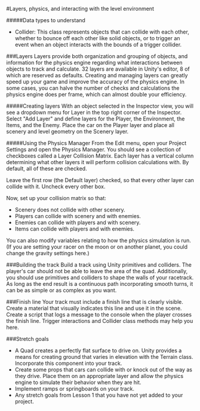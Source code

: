 #Layers, physics, and interacting with the level environment

#####Data types to understand
- Collider: This class represents objects that can collide with each other, whether to bounce off each other like solid objects, or to trigger an event when an object interacts with the bounds of a trigger collider.

###Layers
Layers provide both organization and grouping of objects, and information for the physics engine regarding what interactions between objects to track and calculate. 32 layers are available in Unity's editor, 8 of which are reserved as defaults. Creating and managing layers can greatly speed up your game and improve the accuracy of the physics engine. In some cases, you can halve the number of checks and calculations the physics engine does per frame, which can almost double your efficiency.

#####Creating layers
With an object selected in the Inspector view, you will see a dropdown menu for Layer in the top right corner of the Inspector. Select "Add Layer" and define layers for the Player, the Environment, the Items, and the Enemy. Place the car on the Player layer and place all scenery and level geometry on the Scenery layer.

#####Using the Physics Manager
From the Edit menu, open your Project Settings and open the Physics Manager. You should see a collection of checkboxes called a Layer Collision Matrix. Each layer has a vertical column determining what other layers it will perform collision calculations with. By default, all of these are checked.

Leave the first row (the Default layer) checked, so that every other layer can collide with it. Uncheck every other box.

Now, set up your collision matrix so that:

- Scenery does not collide with other scenery.
- Players can collide with scenery and with enemies.
- Enemies can collide with players and with scenery.
- Items can collide with players and with enemies.

You can also modify variables relating to how the physics simulation is run. (If you are setting your racer on the moon or on another planet, you could change the gravity settings here.)

###Building the track
Build a track using Unity primitives and colliders. The player's car should not be able to leave the area of the quad. Additionally, you should use primitives and colliders to shape the walls of your racetrack. As long as the end result is a continuous path incorporating smooth turns, it can be as simple or as complex as you want.

###Finish line
Your track must include a finish line that is clearly visible. Create a material that visually indicates this line and use it in the scene. Create a script that logs a message to the console when the player crosses the finish line. Trigger interactions and Collider class methods may help you here.

###Stretch goals
- A Quad creates a perfectly flat surface to drive on. Unity provides a means for creating ground that varies in elevation with the Terrain class. Incorporate this component into your track.
- Create some props that cars can collide with or knock out of the way as they drive. Place them on an appropriate layer and allow the physics engine to simulate their behavior when they are hit.
- Implement ramps or springboards on your track.
- Any stretch goals from Lesson 1 that you have not yet added to your project.